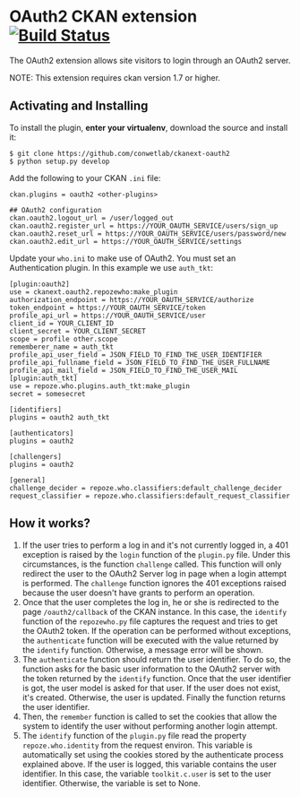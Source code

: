 OAuth2 CKAN extension  [![Build Status](http://hercules.ls.fi.upm.es/jenkins/buildStatus/icon?job=ckan_oauth2)](http://hercules.ls.fi.upm.es/jenkins/job/ckan_oauth2/)
=====================

The OAuth2 extension allows site visitors to login through an OAuth2 server.

NOTE: This extension requires ckan version 1.7 or higher.


Activating and Installing
-------------------------

To install the plugin, **enter your virtualenv**, download the source and install it:

```
$ git clone https://github.com/conwetlab/ckanext-oauth2
$ python setup.py develop
```

Add the following to your CKAN `.ini` file:

```
ckan.plugins = oauth2 <other-plugins>

## OAuth2 configuration
ckan.oauth2.logout_url = /user/logged_out
ckan.oauth2.register_url = https://YOUR_OAUTH_SERVICE/users/sign_up
ckan.oauth2.reset_url = https://YOUR_OAUTH_SERVICE/users/password/new
ckan.oauth2.edit_url = https://YOUR_OAUTH_SERVICE/settings
```

Update your `who.ini` to make use of OAuth2. You must set an Authentication plugin. In this example we use `auth_tkt`:

```
[plugin:oauth2]
use = ckanext.oauth2.repozewho:make_plugin
authorization_endpoint = https://YOUR_OAUTH_SERVICE/authorize
token_endpoint = https://YOUR_OAUTH_SERVICE/token
profile_api_url = https://YOUR_OAUTH_SERVICE/user
client_id = YOUR_CLIENT_ID
client_secret = YOUR_CLIENT_SECRET
scope = profile other.scope
rememberer_name = auth_tkt
profile_api_user_field = JSON_FIELD_TO_FIND_THE_USER_IDENTIFIER
profile_api_fullname_field = JSON_FIELD_TO_FIND_THE_USER_FULLNAME
profile_api_mail_field = JSON_FIELD_TO_FIND_THE_USER_MAIL
[plugin:auth_tkt]
use = repoze.who.plugins.auth_tkt:make_plugin
secret = somesecret

[identifiers]
plugins = oauth2 auth_tkt

[authenticators]
plugins = oauth2

[challengers]
plugins = oauth2

[general]
challenge_decider = repoze.who.classifiers:default_challenge_decider
request_classifier = repoze.who.classifiers:default_request_classifier
```

How it works?
-------------
1. If the user tries to perform a log in and it's not currently logged in, a 401 exception is raised by the `login` function of the `plugin.py` file. Under this circumstances, is the function `challenge` called. This function will only redirect the user to the OAuth2 Server log in page when a login attempt is performed. The `challenge` function ignores the 401 exceptions raised because the user doesn't have grants to perform an operation.
2. Once that the user completes the log in, he or she is redirected to the page `/oauth2/callback` of the CKAN instance. In this case, the `identify` function of the `repozewho.py` file captures the request and tries to get the OAuth2 token. If the operation can be performed without exceptions, the `authenticate` function will be executed with the value returned by the `identify` function. Otherwise, a message error will be shown.
3. The `authenticate` function should return the user identifier. To do so, the function asks for the basic user information to the OAuth2 server with the token returned by the `identify` function. Once that the user identifier is got, the user model is asked for that user. If the user does not exist, it's created. Otherwise, the user is updated. Finally the function returns the user identifier.
4. Then, the `remember` function is called to set the cookies that allow the system to identify the user without performing another login attempt. 
5. The `identify` function of the `plugin.py` file read the property `repoze.who.identity` from the request environ. This variable is automatically set using the cookies stored by the authenticate process explained above. If the user is logged, this variable contains the user identifier. In this case, the variable `toolkit.c.user` is set to the user identifier. Otherwise, the variable is set to None. 



